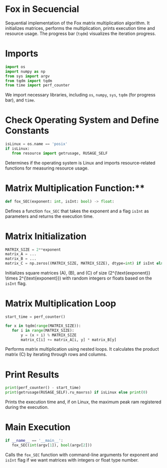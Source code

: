 # Fox in Secuencial

<!-- toc -->

Sequential implementation of the Fox matrix multiplication algorithm. It initializes matrices, performs the multiplication, prints execution time and resource usage. The progress bar (`tqdm`) visualizes the iteration progress.

# Imports

```python
import os
import numpy as np
from sys import argv
from tqdm import tqdm
from time import perf_counter
```

We import necessary libraries, including `os`, `numpy`, `sys`, `tqdm` (for progress bar), and `time`.

# Check Operating System and Define Constants

```python
isLinux = os.name == 'posix'
if isLinux:
   from resource import getrusage, RUSAGE_SELF
```

Determines if the operating system is Linux and imports resource-related functions for measuring resource usage.

# Matrix Multiplication Function:**

```python
def fox_SEC(exponent: int, isInt: bool) -> float:
```

Defines a function `fox_SEC` that takes the exponent and a flag `isInt` as parameters and returns the execution time.

# Matrix Initialization

```python
MATRIX_SIZE = 2**exponent
matrix_A = ...
matrix_B = ...
matrix_C = np.zeros((MATRIX_SIZE, MATRIX_SIZE), dtype=int) if isInt else np.zeros((MATRIX_SIZE, MATRIX_SIZE))
```

Initializes square matrices \(A\), \(B\), and \(C\) of size \(2^{\text{exponent}} \times 2^{\text{exponent}}\) with random integers or floats based on the `isInt` flag.

# Matrix Multiplication Loop

```python
start_time = perf_counter()

for x in tqdm(range(MATRIX_SIZE)):
   for i in range(MATRIX_SIZE):
       y = (x + i) % MATRIX_SIZE
       matrix_C[i] += matrix_A[i, y] * matrix_B[y]
```

Performs matrix multiplication using nested loops. It calculates the product matrix \(C\) by iterating through rows and columns.

# Print Results

```python
print(perf_counter() - start_time)
print(getrusage(RUSAGE_SELF).ru_maxrss) if isLinux else print(0)
```

Prints the execution time and, if on Linux, the maximum peak ram registered during the execution.

# Main Execution

```python
if __name__ == '__main__':
   fox_SEC(int(argv[1]), bool(argv[2]))
```

Calls the `fox_SEC` function with command-line arguments for exponent and `isInt` flag if we want matrices with integers or float type number.
